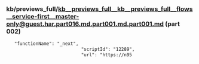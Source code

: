 ### kb/previews_full/kb__previews_full__kb__previews_full__flows__service-first__master-only@guest.har.part016.md.part001.md.part001.md (part 002)

```md
   "functionName": "_next",
                            "scriptId": "12289",
                            "url": "https://n95
```

```
